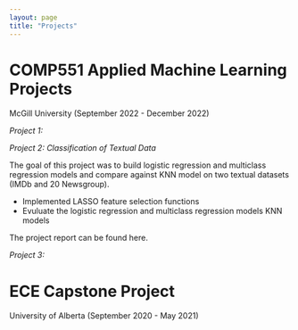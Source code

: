 ```yaml
---
layout: page
title: "Projects"
---
```


# COMP551 Applied Machine Learning Projects 
McGill University (September 2022 - December 2022)

_Project 1:_


_Project 2: Classification of Textual Data_

The goal of this project was to build logistic regression and multiclass regression models and compare against KNN model on two textual datasets (IMDb and 20 Newsgroup).
* Implemented LASSO feature selection functions
* Evuluate the logistic regression and multiclass regression models KNN models 

The project report can be found here.


_Project 3:_ 


# ECE Capstone Project 
University of Alberta (September 2020 - May 2021)


